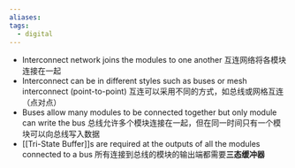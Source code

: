 ```yaml
---
aliases: 
tags:
  - digital
---
```

- Interconnect network joins the modules to one another
  互连网络将各模块连接在一起
- Interconnect can be in different styles such as buses or mesh interconnect (point-to-point)
  互连可以采用不同的方式，如总线或网格互连（点对点）
- Buses allow many modules to be connected together but only module can write the bus
  总线允许多个模块连接在一起，但在同一时间只有一个模块可以向总线写入数据
- [[Tri-State Buffer]]s are required at the outputs of all the modules connected to a bus
  所有连接到总线的模块的输出端都需要**三态缓冲器**
